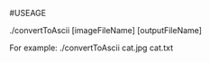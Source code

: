 #USEAGE

./convertToAscii [imageFileName] [outputFileName]

For example:
./convertToAscii cat.jpg cat.txt
